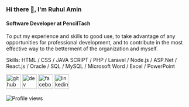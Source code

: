 
### Hi there 👋, I'm Ruhul Amin
#### Software Developer at PencilTach


To put my experience and skills to good use, to take advantage of any opportunities for professional development, and to contribute in the most effective way to the betterment of the organization and myself.

Skills: HTML / CSS / JAVA SCRIPT / PHP / Laravel / Node.js / ASP.Net / React.js / Oracle / SQL / MySQL / Microsoft Word / Excel / PowerPoint 


[<img src='https://cdn.jsdelivr.net/npm/simple-icons@3.0.1/icons/github.svg' alt='github' height='40'>](https://github.com/ruhulamin63)  [<img src='https://cdn.jsdelivr.net/npm/simple-icons@3.0.1/icons/dev-dot-to.svg' alt='dev' height='40'>](https://dev.to/ruhulamin63)  [<img src='https://cdn.jsdelivr.net/npm/simple-icons@3.0.1/icons/facebook.svg' alt='facebook' height='40'>](https://www.facebook.com/insan.moon.7)  [<img src='https://cdn.jsdelivr.net/npm/simple-icons@3.0.1/icons/linkedin.svg' alt='linkedin' height='40'>](https://www.linkedin.com/in/ruhul-amin-0a24aa156/)  



![Profile views](https://gpvc.arturio.dev/ruhulamin63)  
